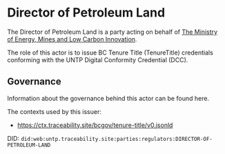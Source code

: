 # Director of Petroleum Land

The Director of Petroleum Land is a party acting on behalf of [The Ministry of Energy, Mines and Low Carbon Innovation](https://www2.gov.bc.ca/gov/content/governments/organizational-structure/ministries-organizations/ministries/energy-mines-and-petroleum-resources).

The role of this actor is to issue BC Tenure Title (TenureTitle) credentials conforming with the UNTP Digital Conformity Credential (DCC).

## Governance

Information about the governance behind this actor can be found here. 

The contexts used by this issuer:
- https://ctx.traceability.site/bcgov/tenure-title/v0.jsonld

DID: `did:web:untp.traceability.site:parties:regulators:DIRECTOR-OF-PETROLEUM-LAND`